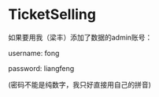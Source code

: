 # TicketSelling



如果要用我（梁丰）添加了数据的admin账号：

username: fong

password: liangfeng

(密码不能是纯数字，我只好直接用自己的拼音)